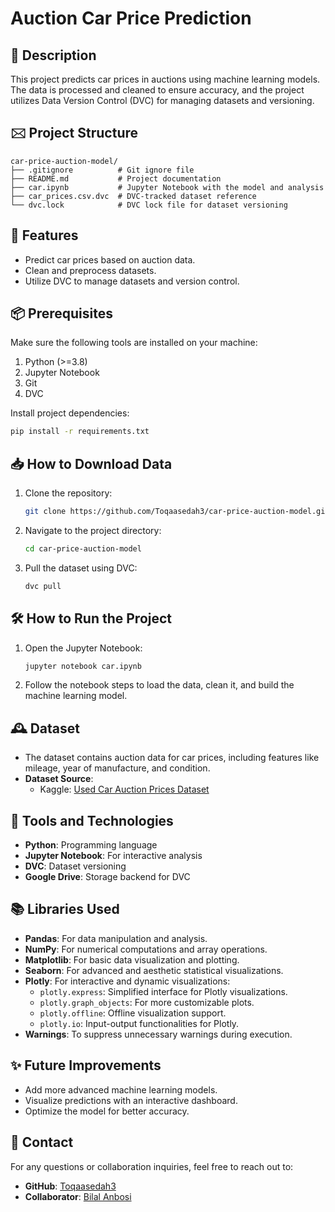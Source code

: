 # Auction Car Price Prediction

## 📄 Description
This project predicts car prices in auctions using machine learning models. The data is processed and cleaned to ensure accuracy, and the project utilizes Data Version Control (DVC) for managing datasets and versioning.

## 🖂 Project Structure
```
car-price-auction-model/
├── .gitignore          # Git ignore file
├── README.md           # Project documentation
├── car.ipynb           # Jupyter Notebook with the model and analysis
├── car_prices.csv.dvc  # DVC-tracked dataset reference
└── dvc.lock            # DVC lock file for dataset versioning
```

## 🚀 Features
- Predict car prices based on auction data.
- Clean and preprocess datasets.
- Utilize DVC to manage datasets and version control.

## 📦 Prerequisites
Make sure the following tools are installed on your machine:
1. Python (>=3.8)
2. Jupyter Notebook
3. Git
4. DVC

Install project dependencies:
```bash
pip install -r requirements.txt
```

## 📥 How to Download Data
1. Clone the repository:
   ```bash
   git clone https://github.com/Toqaasedah3/car-price-auction-model.git
   ```
2. Navigate to the project directory:
   ```bash
   cd car-price-auction-model
   ```
3. Pull the dataset using DVC:
   ```bash
   dvc pull
   ```

## 🛠️ How to Run the Project
1. Open the Jupyter Notebook:
   ```bash
   jupyter notebook car.ipynb
   ```
2. Follow the notebook steps to load the data, clean it, and build the machine learning model.

## 🕰 Dataset
- The dataset contains auction data for car prices, including features like mileage, year of manufacture, and condition.
- **Dataset Source**: 
  - Kaggle: [Used Car Auction Prices Dataset](https://www.kaggle.com/datasets/tunguz/used-car-auction-prices/data)

## 🧰 Tools and Technologies
- **Python**: Programming language
- **Jupyter Notebook**: For interactive analysis
- **DVC**: Dataset versioning
- **Google Drive**: Storage backend for DVC

## 📚 Libraries Used
- **Pandas**: For data manipulation and analysis.
- **NumPy**: For numerical computations and array operations.
- **Matplotlib**: For basic data visualization and plotting.
- **Seaborn**: For advanced and aesthetic statistical visualizations.
- **Plotly**: For interactive and dynamic visualizations:
  - `plotly.express`: Simplified interface for Plotly visualizations.
  - `plotly.graph_objects`: For more customizable plots.
  - `plotly.offline`: Offline visualization support.
  - `plotly.io`: Input-output functionalities for Plotly.
- **Warnings**: To suppress unnecessary warnings during execution.

## ✨ Future Improvements
- Add more advanced machine learning models.
- Visualize predictions with an interactive dashboard.
- Optimize the model for better accuracy.

## 📧 Contact
For any questions or collaboration inquiries, feel free to reach out to:
- **GitHub**: [Toqaasedah3](https://github.com/Toqaasedah3)
- **Collaborator**: [Bilal Anbosi](https://github.com/bilal-anabosi)
